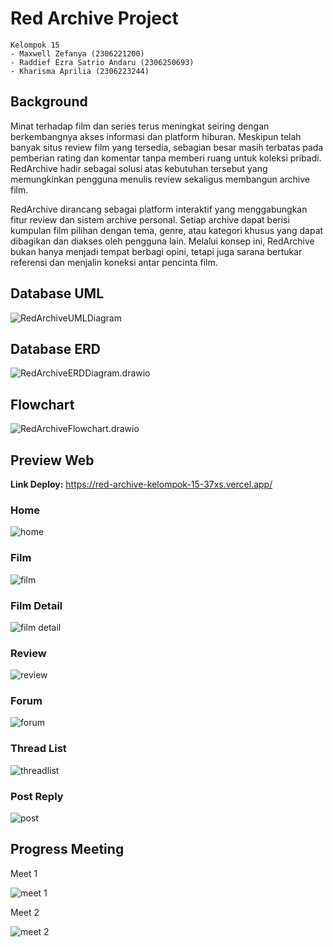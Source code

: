 # Red Archive Project
```
Kelompok 15
- Maxwell Zefanya (2306221200) 
- Raddief Ezra Satrio Andaru (2306250693)
- Kharisma Aprilia (2306223244)
```

## Background

Minat terhadap film dan series terus meningkat seiring dengan berkembangnya akses informasi dan platform hiburan. Meskipun telah banyak situs review film yang tersedia, sebagian besar masih terbatas pada pemberian rating dan komentar tanpa memberi ruang untuk koleksi pribadi. RedArchive hadir sebagai solusi atas kebutuhan tersebut yang memungkinkan pengguna menulis review sekaligus membangun archive film.

RedArchive dirancang sebagai platform interaktif yang menggabungkan fitur review dan sistem archive personal. Setiap archive dapat berisi kumpulan film pilihan dengan tema, genre, atau kategori khusus yang dapat dibagikan dan diakses oleh pengguna lain. Melalui konsep ini, RedArchive bukan hanya menjadi tempat berbagi opini, tetapi juga sarana bertukar referensi dan menjalin koneksi antar pencinta film.

## Database UML

![RedArchiveUMLDiagram](https://hackmd.io/_uploads/Sko3i7cWlx.png)

## Database ERD

![RedArchiveERDDiagram.drawio](https://hackmd.io/_uploads/Byo3smcWll.png)

## Flowchart

![RedArchiveFlowchart.drawio](https://hackmd.io/_uploads/HksniQcWxe.png)

## Preview Web

**Link Deploy:** https://red-archive-kelompok-15-37xs.vercel.app/

### Home
![home](https://hackmd.io/_uploads/rkqtRX9bex.jpg)

### Film
![film](https://hackmd.io/_uploads/B15Y07cZxx.jpg)

### Film Detail
![film detail](https://hackmd.io/_uploads/HJ9Y0Q5Zxl.jpg)

### Review
![review](https://hackmd.io/_uploads/Bk5YCXqWgg.jpg)

### Forum
![forum](https://hackmd.io/_uploads/SycK07cZlg.jpg)

### Thread List
![threadlist](https://hackmd.io/_uploads/B1cKC75Zgg.jpg)

### Post Reply
![post](https://hackmd.io/_uploads/B1cFRQcWeg.jpg)

## Progress Meeting

Meet 1

![meet 1](https://hackmd.io/_uploads/HyxhjQ9-lx.jpg)

Meet 2

![meet 2](https://hackmd.io/_uploads/rJe2imqZxg.jpg)



